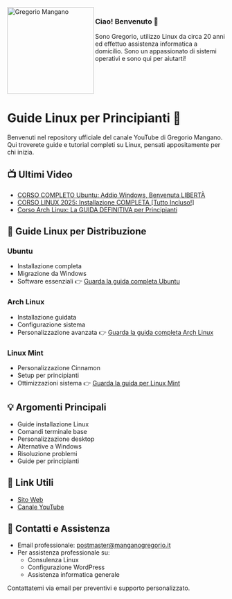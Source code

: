 <img src="https://lh3.googleusercontent.com/a/ACg8ocIPsRPeVGU9X_hILB_pLoEb5Tay7HsM6x8gCArNpTPBbL7SAu8=s360-c-no" width="200" alt="Gregorio Mangano" align="left">

### Ciao! Benvenuto 👋
Sono Gregorio, utilizzo Linux da circa 20 anni ed effettuo assistenza informatica a domicilio. 
Sono un appassionato di sistemi operativi e sono qui per aiutarti!

<br clear="left"/>

# Guide Linux per Principianti 🐧

Benvenuti nel repository ufficiale del canale YouTube di Gregorio Mangano.
Qui troverete guide e tutorial completi su Linux, pensati appositamente per chi inizia.

## 📺 Ultimi Video
- [CORSO COMPLETO Ubuntu: Addio Windows, Benvenuta LIBERTÀ](https://www.youtube.com/watch?v=rOBTE4MJN_Y)
- [CORSO LINUX 2025: Installazione COMPLETA [Tutto Incluso!]](https://www.youtube.com/watch?v=3qDqFOcWCyo)
- [Corso Arch Linux: La GUIDA DEFINITIVA per Principianti](https://www.youtube.com/watch?v=h8vBPnr8zPI)

## 🎯 Guide Linux per Distribuzione
### Ubuntu
- Installazione completa
- Migrazione da Windows
- Software essenziali
👉 [Guarda la guida completa Ubuntu](https://www.youtube.com/watch?v=rOBTE4MJN_Y)

### Arch Linux
- Installazione guidata
- Configurazione sistema
- Personalizzazione avanzata
👉 [Guarda la guida completa Arch Linux](https://www.youtube.com/watch?v=h8vBPnr8zPI)

### Linux Mint
- Personalizzazione Cinnamon
- Setup per principianti
- Ottimizzazioni sistema
👉 [Guarda la guida per Linux Mint](https://www.youtube.com/watch?v=kr4JfVJNSBA)

## 💡 Argomenti Principali
- Guide installazione Linux
- Comandi terminale base
- Personalizzazione desktop
- Alternative a Windows
- Risoluzione problemi
- Guide per principianti

## 🔗 Link Utili
- [Sito Web](https://manganogregorio.it)
- [Canale YouTube](https://www.youtube.com/@GregorioMangano)

## 📝 Contatti e Assistenza
- Email professionale: postmaster@manganogregorio.it
- Per assistenza professionale su:
  - Consulenza Linux
  - Configurazione WordPress
  - Assistenza informatica generale
  
Contattatemi via email per preventivi e supporto personalizzato.
